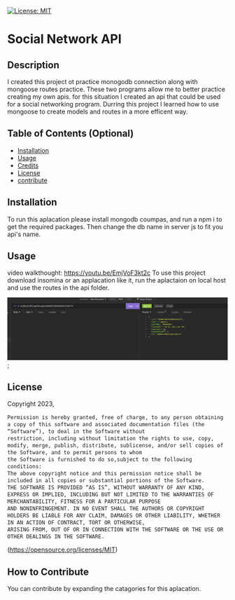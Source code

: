  [![License: MIT](https://img.shields.io/badge/License-MIT-yellow.svg)](https://opensource.org/licenses/MIT)
# Social Network API

## Description

I created this project ot practice monogodb connection along with mongoose routes practice.  These two programs allow me to better practice creating my own apis. for this situation I created  an api that could be used for a social networking program. Durring this project I learned how to use mongoose to create models and routes  in a more efficent way.

## Table of Contents (Optional)

- [Installation](#installation)
- [Usage](#usage)
- [Credits](#credits)
- [License](#license)
- [contribute](#How_to_Contribute)

## Installation

To run this aplacation please install mongodb coumpas, and run a npm i to get the required packages. Then change the db name in server js to fit you api's name.

## Usage
video walkthought: https://youtu.be/EmjVoF3kt2c 
To use this project download insomina or an applacation like it, run the aplactaion on local host and use the routes in the api folder.

![example call in insomnia.](./assets/images/sna.png);

## License

Copyright 2023, 

    Permission is hereby granted, free of charge, to any person obtaining a copy of this software and associated documentation files (the “Software”), to deal in the Software without 
    restriction, including without limitation the rights to use, copy, modify, merge, publish, distribute, sublicense, and/or sell copies of the Software, and to permit persons to whom 
    the Software is furnished to do so,subject to the following conditions:
    The above copyright notice and this permission notice shall be included in all copies or substantial portions of the Software.
    THE SOFTWARE IS PROVIDED “AS IS”, WITHOUT WARRANTY OF ANY KIND, EXPRESS OR IMPLIED, INCLUDING BUT NOT LIMITED TO THE WARRANTIES OF MERCHANTABILITY, FITNESS FOR A PARTICULAR PURPOSE 
    AND NONINFRINGEMENT. IN NO EVENT SHALL THE AUTHORS OR COPYRIGHT HOLDERS BE LIABLE FOR ANY CLAIM, DAMAGES OR OTHER LIABILITY, WHETHER IN AN ACTION OF CONTRACT, TORT OR OTHERWISE, 
    ARISING FROM, OUT OF OR IN CONNECTION WITH THE SOFTWARE OR THE USE OR OTHER DEALINGS IN THE SOFTWARE.
(https://opensource.org/licenses/MIT)

## How to Contribute

You can contribute by expanding the catagories for this aplacation.

